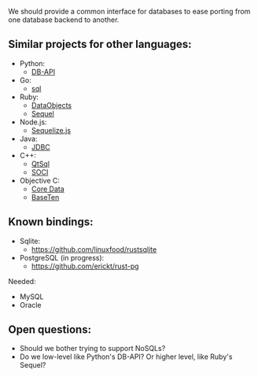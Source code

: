 We should provide a common interface for databases to ease porting from one database backend to another.

## Similar projects for other languages:

* Python:
  * [DB-API](http://www.python.org/dev/peps/pep-0249/)
* Go:
  * [sql](http://golang.org/pkg/database/sql/)
* Ruby:
  * [DataObjects](https://github.com/datamapper/do)
  * [Sequel](http://sequel.rubyforge.org/)
* Node.js:
  * [Sequelize.js](http://www.sequelizejs.com/)
* Java:
  * [JDBC](http://www.oracle.com/technetwork/java/overview-141217.html)
* C++:
  * [QtSql](http://doc.qt.digia.com/4.5/qtsql.html)
  * [SOCI](http://soci.sourceforge.net/)
* Objective C:
  * [Core Data](https://developer.apple.com/library/mac/#documentation/Cocoa/Conceptual/CoreData/cdProgrammingGuide.html)
  * [BaseTen](http://basetenframework.org/)

## Known bindings:

* Sqlite:
  * https://github.com/linuxfood/rustsqlite 
* PostgreSQL (in progress):
  * https://github.com/erickt/rust-pg

Needed:

* MySQL
* Oracle

## Open questions:

* Should we bother trying to support NoSQLs?
* Do we low-level like Python's DB-API? Or higher level, like Ruby's Sequel?
